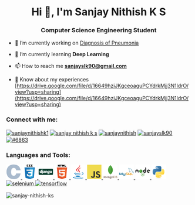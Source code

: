 <h1 align="center">Hi 👋, I'm Sanjay Nithish K S</h1>
<h3 align="center">Computer Science Engineering Student</h3>

- 🔭 I’m currently working on [Diagnosis of Pneumonia](https://github.com/Sanjay-Nithish-KS/Diagnosis_of_Pneumonia_using_Deep_Learning)

- 🌱 I’m currently learning **Deep Learning**

- 📫 How to reach me **sanjayslk90@gmail.com**

- 📄 Know about my experiences [https://drive.google.com/file/d/16649hziJKgceoaguPCYdrkMjj3N1ldrO/view?usp=sharing](https://drive.google.com/file/d/16649hziJKgceoaguPCYdrkMjj3N1ldrO/view?usp=sharing)

<h3 align="left">Connect with me:</h3>
<p align="left">
<a href="https://twitter.com/sanjaynithishk1" target="blank"><img align="center" src="https://cdn.jsdelivr.net/npm/simple-icons@3.0.1/icons/twitter.svg" alt="sanjaynithishk1" height="30" width="40" /></a>
<a href="https://linkedin.com/in/sanjay nithish k s" target="blank"><img align="center" src="https://cdn.jsdelivr.net/npm/simple-icons@3.0.1/icons/linkedin.svg" alt="sanjay nithish k s" height="30" width="40" /></a>
<a href="https://kaggle.com/sanjaynithish" target="blank"><img align="center" src="https://cdn.jsdelivr.net/npm/simple-icons@3.0.1/icons/kaggle.svg" alt="sanjaynithish" height="30" width="40" /></a>
<a href="https://www.hackerrank.com/sanjayslk90" target="blank"><img align="center" src="https://cdn.jsdelivr.net/npm/simple-icons@3.0.1/icons/hackerrank.svg" alt="sanjayslk90" height="30" width="40" /></a>
<a href="https://discord.gg/#6863" target="blank"><img align="center" src="https://cdn.jsdelivr.net/npm/simple-icons@3.0.1/icons/discord.svg" alt="#6863" height="30" width="40" /></a>
</p>

<h3 align="left">Languages and Tools:</h3>
<p align="left"> <a href="https://www.cprogramming.com/" target="_blank"> <img src="https://raw.githubusercontent.com/devicons/devicon/master/icons/c/c-original.svg" alt="c" width="40" height="40"/> </a> <a href="https://www.w3schools.com/css/" target="_blank"> <img src="https://raw.githubusercontent.com/devicons/devicon/master/icons/css3/css3-original-wordmark.svg" alt="css3" width="40" height="40"/> </a> <a href="https://www.djangoproject.com/" target="_blank"> <img src="https://raw.githubusercontent.com/devicons/devicon/master/icons/django/django-original.svg" alt="django" width="40" height="40"/> </a> <a href="https://www.w3.org/html/" target="_blank"> <img src="https://raw.githubusercontent.com/devicons/devicon/master/icons/html5/html5-original-wordmark.svg" alt="html5" width="40" height="40"/> </a> <a href="https://www.java.com" target="_blank"> <img src="https://raw.githubusercontent.com/devicons/devicon/master/icons/java/java-original.svg" alt="java" width="40" height="40"/> </a> <a href="https://developer.mozilla.org/en-US/docs/Web/JavaScript" target="_blank"> <img src="https://raw.githubusercontent.com/devicons/devicon/master/icons/javascript/javascript-original.svg" alt="javascript" width="40" height="40"/> </a> <a href="https://www.mongodb.com/" target="_blank"> <img src="https://raw.githubusercontent.com/devicons/devicon/master/icons/mongodb/mongodb-original-wordmark.svg" alt="mongodb" width="40" height="40"/> </a> <a href="https://www.mysql.com/" target="_blank"> <img src="https://raw.githubusercontent.com/devicons/devicon/master/icons/mysql/mysql-original-wordmark.svg" alt="mysql" width="40" height="40"/> </a> <a href="https://nodejs.org" target="_blank"> <img src="https://raw.githubusercontent.com/devicons/devicon/master/icons/nodejs/nodejs-original-wordmark.svg" alt="nodejs" width="40" height="40"/> </a> <a href="https://www.python.org" target="_blank"> <img src="https://raw.githubusercontent.com/devicons/devicon/master/icons/python/python-original.svg" alt="python" width="40" height="40"/> </a> <a href="https://www.selenium.dev" target="_blank"> <img src="https://raw.githubusercontent.com/detain/svg-logos/780f25886640cef088af994181646db2f6b1a3f8/svg/selenium-logo.svg" alt="selenium" width="40" height="40"/> </a> <a href="https://www.tensorflow.org" target="_blank"> <img src="https://www.vectorlogo.zone/logos/tensorflow/tensorflow-icon.svg" alt="tensorflow" width="40" height="40"/> </a> </p>

<p><img align="center" src="https://github-readme-stats.vercel.app/api/top-langs?username=sanjay-nithish-ks&show_icons=true&locale=en&layout=compact" alt="sanjay-nithish-ks" /></p>
